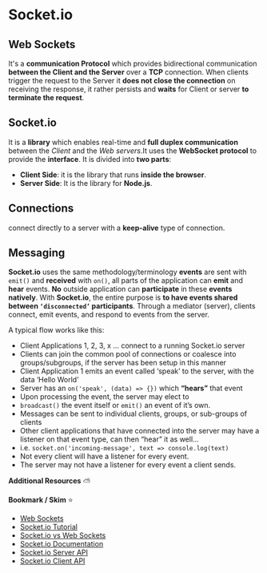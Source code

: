 # Socket.io

## Web Sockets
It's a **communication Protocol** which provides bidirectional communication **between the Client and the Server** over a **TCP** connection. When clients trigger the request to the Server it **does not close the connection** on receiving the response, it rather persists and **waits** for Client or server **to terminate the request**.

## Socket.io
It is a **library** which enables real-time and **full duplex communication** between the *Client* and the *Web servers*.It uses the **WebSocket protocol** to provide the **interface**.
It is divided into **two parts**:
- **Client Side**: it is the library that runs **inside the browser**.
- **Server Side**: It is the library for **Node.js**.

## Connections
connect directly to a server with a **keep-alive** type of connection.

## Messaging
**Socket.io** uses the same methodology/terminology **events** are sent with `emit()` and **received** with `on()`, all parts of the application can **emit** and **hear** events. **No** outside application can **participate** in these **events natively**. With **Socket.io**, the entire purpose is **to have events shared between `‘disconnected’` participants**. Through a mediator (server), clients connect, emit events, and respond to events from the server.

A typical flow works like this:
- Client Applications 1, 2, 3, x … connect to a running Socket.io server
 - Clients can join the common pool of connections or coalesce into groups/subgroups, if the server has been setup in this manner
- Client Application 1 emits an event called ‘speak’ to the server, with the data ‘Hello World’
- Server has an `on('speak', (data) => {})` which **“hears”** that event
- Upon processing the event, the server may elect to
 - `broadcast()` the event itself or `emit()` an event of it’s own.
 - Messages can be sent to individual clients, groups, or sub-groups of clients
- Other client applications that have connected into the server may have a listener on that event type, can then “hear” it as well…
 - i.e. `socket.on('incoming-message', text => console.log(text)`
- Not every client will have a listener for every event.
- The server may not have a listener for every event a client sends.

**Additional Resources** :partly_sunny:

**Bookmark / Skim** :star:

- [Web Sockets](https://en.wikipedia.org/wiki/WebSocket)
- [Socket.io Tutorial](https://www.tutorialspoint.com/socket.io/)
- [Socket.io vs Web Sockets](https://www.educba.com/websocket-vs-socket-io/)
- [Socket.io Documentation](https://socket.io/docs/)
- [Socket.io Server API](https://socket.io/docs/server-api)
- [Socket.io Client API](https://socket.io/docs/client-api)

